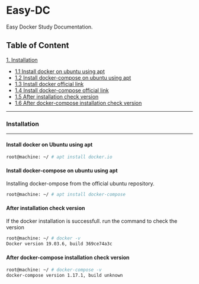 # Easy-DC
Easy Docker Study Documentation.

## Table of Content
[1. Installation](#installation)
- [1.1 Install docker on ubuntu using apt](#install-ubuntu)
- [1.2 Install docker-compose on ubuntu using apt](#install-ubuntu-dc)
- [1.3 Install docker official link](https://docs.docker.com/engine/install/)
- [1.4 Install docker-compose official link](https://docs.docker.com/compose/install/)
- [1.5 After installation check version](#install-version)
- [1.6 After docker-compose installation check version](#dc-install-version)


----------


### <a name='installation'>Installation</a>
-----
#### <a name='install-ubuntu'>Install docker on Ubuntu using apt</a>
```bash
root@machine: ~/ # apt install docker.io
```

#### <a name='install-ubuntu-dc'>Install docker-compose on ubuntu using apt</a>
Installing docker-ompose from the official ubuntu repository.
```bash
root@machine: ~/ # apt install docker-compose
```

#### <a name='install-version'>After installation check version</a>
If the docker installation is successfull. run the command to check the version
```bash
root@machine: ~/ # docker -v
Docker version 19.03.6, build 369ce74a3c
```

#### <a name='dc-install-version'>After docker-compose installation check version</a>
```bash
root@machine: ~/ # docker-compose -v
docker-compose version 1.17.1, build unknown
```

